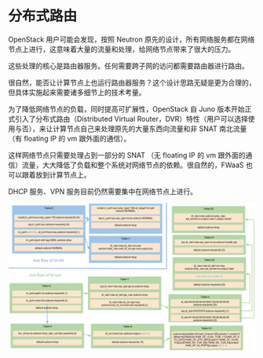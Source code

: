 # 分布式路由
OpenStack 用户可能会发现，按照 Neutron 原先的设计，所有网络服务都在网络节点上进行，这意味着大量的流量和处理，给网络节点带来了很大的压力。

这些处理的核心是路由器服务。任何需要跨子网的访问都需要路由器进行路由。

很自然，能否让计算节点上也运行路由器服务？这个设计思路无疑是更为合理的，但具体实施起来需要诸多细节上的技术考量。

为了降低网络节点的负载，同时提高可扩展性，OpenStack 自 Juno 版本开始正式引入了分布式路由（Distributed Virtual Router，DVR）特性（用户可以选择使用与否），来让计算节点自己来处理原先的大量东西向流量和非 SNAT 南北流量（有 floating IP 的 vm 跟外面的通信）。

这样网络节点只需要处理占到一部分的 SNAT （无 floating IP 的 vm 跟外面的通信）流量，大大降低了负载和整个系统对网络节点的依赖。很自然的，FWaaS 也可以跟着放到计算节点上。

DHCP 服务、VPN 服务目前仍然需要集中在网络节点上进行。

![](dvr-ovs-flow.png)

